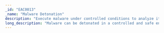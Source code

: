 ```yaml
---
_id: "EAC0013"
_name: "Malware Detonation"
description: "Execute malware under controlled conditions to analyze its functionality."
long_description: "Malware can be detonated in a controlled and safe environment. Clear goals and safety procedures should always be established before detonation to ensure that the operation is focused and safe. The malware can be detonated in an execution environment ranging from a somewhat sterile commercial malware execution appliance to a bespoke engagement environment crafted to support an extended engagement.  Depending on operational objectives, the outcome of a malware detonation operation can include: collecting new IOCs during dynamic analysis,  observing additional TTPs by detonating the malware in a target rich environment, and/or negatively impacting the adversary and their operation."
---
```

